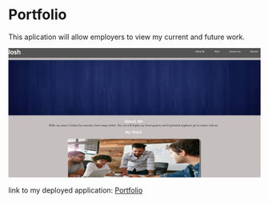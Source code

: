 # Portfolio
This aplication will allow employers to view my current and future work.


   <img src="./Assets/images/Screenshot 2023-11-28 185653.png">

 
 
  link to my deployed application:
[Portfolio](https://jmshultz.github.io/Portfolio/)
